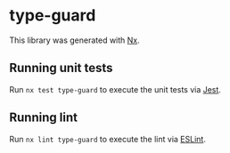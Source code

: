 # type-guard

This library was generated with [Nx](https://nx.dev).

## Running unit tests

Run `nx test type-guard` to execute the unit tests via [Jest](https://jestjs.io).

## Running lint

Run `nx lint type-guard` to execute the lint via [ESLint](https://eslint.org/).
